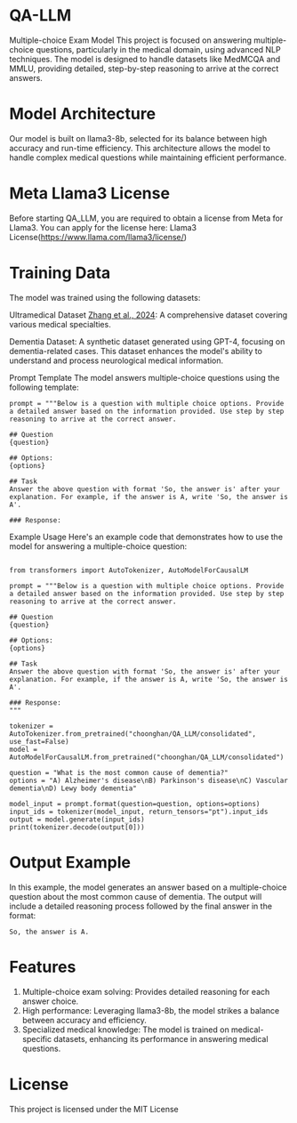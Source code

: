 # QA-LLM
Multiple-choice Exam Model
This project is focused on answering multiple-choice questions, particularly in the medical domain, using advanced NLP techniques. The model is designed to handle datasets like MedMCQA and MMLU, providing detailed, step-by-step reasoning to arrive at the correct answers.

# Model Architecture
Our model is built on llama3-8b, selected for its balance between high accuracy and run-time efficiency. This architecture allows the model to handle complex medical questions while maintaining efficient performance.


# Meta Llama3 License
Before starting QA_LLM, you are required to obtain a license from Meta for Llama3. You can apply for the license here: Llama3 License(https://www.llama.com/llama3/license/)

# Training Data
The model was trained using the following datasets:

Ultramedical Dataset [Zhang et al., 2024](https://github.com/TsinghuaC3I/UltraMedical): A comprehensive dataset covering various medical specialties.

Dementia Dataset: A synthetic dataset generated using GPT-4, focusing on dementia-related cases. This dataset enhances the model's ability to understand and process neurological medical information.

Prompt Template
The model answers multiple-choice questions using the following template:

```
prompt = """Below is a question with multiple choice options. Provide a detailed answer based on the information provided. Use step by step reasoning to arrive at the correct answer.

## Question
{question}

## Options:
{options}

## Task
Answer the above question with format 'So, the answer is' after your explanation. For example, if the answer is A, write 'So, the answer is A'.

### Response:
```

Example Usage
Here's an example code that demonstrates how to use the model for answering a multiple-choice question:

```

from transformers import AutoTokenizer, AutoModelForCausalLM

prompt = """Below is a question with multiple choice options. Provide a detailed answer based on the information provided. Use step by step reasoning to arrive at the correct answer.

## Question
{question}

## Options:
{options}

## Task
Answer the above question with format 'So, the answer is' after your explanation. For example, if the answer is A, write 'So, the answer is A'.

### Response:
"""

tokenizer = AutoTokenizer.from_pretrained("choonghan/QA_LLM/consolidated", use_fast=False)
model = AutoModelForCausalLM.from_pretrained("choonghan/QA_LLM/consolidated")

question = "What is the most common cause of dementia?"
options = "A) Alzheimer's disease\nB) Parkinson's disease\nC) Vascular dementia\nD) Lewy body dementia"

model_input = prompt.format(question=question, options=options)
input_ids = tokenizer(model_input, return_tensors="pt").input_ids
output = model.generate(input_ids)
print(tokenizer.decode(output[0]))
```


# Output Example

In this example, the model generates an answer based on a multiple-choice question about the most common cause of dementia. The output will include a detailed reasoning process followed by the final answer in the format:
```
So, the answer is A.
```


# Features
1. Multiple-choice exam solving: Provides detailed reasoning for each answer choice.
2. High performance: Leveraging llama3-8b, the model strikes a balance between accuracy and efficiency.
3. Specialized medical knowledge: The model is trained on medical-specific datasets, enhancing its performance in answering medical questions.


# License
This project is licensed under the MIT License


